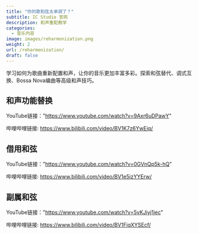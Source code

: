 ```yaml
---
title: "你的歌和弦太单调了？"
subtitle: IC Studio 官网
description: 和声重配教学
categories:
  - 音乐内容
image: images/reharmonization.png
weight: 2
url: /reharmonization/
draft: false
---
```


学习如何为歌曲重新配置和声，让你的音乐更加丰富多彩。探索和弦替代、调式互换、Bossa Nova编曲等高级和声技巧。

## **和声功能替换**

  YouTube链接："https://www.youtube.com/watch?v=9Axr6uDPawY"

  哔哩哔哩链接: https://www.bilibili.com/video/BV1K7z6YwEiq/
## **借用和弦**

  YouTube链接："https://www.youtube.com/watch?v=0GVnQp5k-hQ"

  哔哩哔哩链接: https://www.bilibili.com/video/BV1e5izYYErw/
## **副属和弦**

  YouTube链接："https://www.youtube.com/watch?v=5vKJiyj1jec"
  
  哔哩哔哩链接: https://www.bilibili.com/video/BV1FiqXYSEcf/